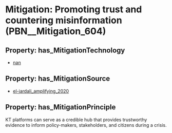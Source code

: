 # Mitigation: __Promoting trust and countering misinformation__ (PBN__Mitigation_604)

## Property: has_MitigationTechnology

* [nan](../Technology/PBN__Technology_22)

## Property: has_MitigationSource

* [el-jardali_amplifying_2020](../Article/PBN__Article_111)

## Property: has_MitigationPrinciple

KT platforms can serve as a credible hub that provides trustworthy evidence to inform policy-makers, stakeholders, and citizens during a crisis.

